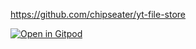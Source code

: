 https://github.com/chipseater/yt-file-store

[![Open in Gitpod](https://gitpod.io/button/open-in-gitpod.svg)](https://gitpod.io/#github.com/chipseater/yt-file-store)

